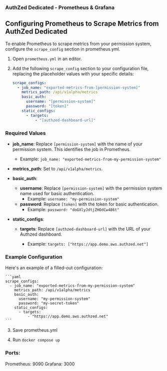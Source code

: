 ### AuthZed Dedicated - Prometheus & Grafana

## Configuring Prometheus to Scrape Metrics from AuthZed Dedicated 

To enable Prometheus to scrape metrics from your permission system, configure the `scrape_config` section in prometheus.yml. 

1. Open `prometheus.yml` in an editor.

2. Add the following `scrape_config` section to your configuration file, replacing the placeholder values with your specific details:

    ```yaml
    scrape_configs:
      - job_name: "exported-metrics-from-[permission-system]"
        metrics_path: /api/v1alpha/metrics
        basic_auth:
          username: "[permission-system]"
          password: "[token]"
        static_configs:
          - targets:
              - "[authzed-dashboard-url]"
    ```

### Required Values

- **job_name**: Replace `[permission-system]` with the name of your permission system. This identifies the job in Prometheus.
  - Example: `job_name: "exported-metrics-from-my-permission-system"`

- **metrics_path**: Set to `/api/v1alpha/metrics`.

- **basic_auth**:
  - **username**: Replace `[permission-system]` with the permission system name used for basic authentication.
    - Example: `username: "my-permission-system"`
  - **password**: Replace `[token]` with the token for basic authentication.
    - Example: `password: "doGXlyJdtjZHOdCw486t"`

- **static_configs**:
  - **targets**: Replace `[authzed-dashboard-url]` with the URL of your Authzed dashboard.

    - Example: `targets: ["https://app.demo.aws.authzed.net"]`

### Example Configuration

Here's an example of a filled-out configuration:

    ```yaml
    scrape_configs:
      - job_name: "exported-metrics-from-my-permission-system"
        metrics_path: /api/v1alpha/metrics
        basic_auth:
          username: "my-permission-system"
          password: "my-secret-token"
        static_configs:
          - targets:
              - "https://app.demo.aws.authzed.net"
    ```

3. Save prometheus.yml 

4. Run `docker compose up`

### Ports:

Prometheus: 9090
Grafana: 3000
